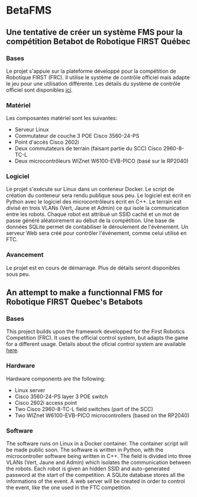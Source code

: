 # BetaFMS
## Une tentative de créer un système FMS pour la compétition Betabot de Robotique FIRST Québec
### Bases
Le projet s'appuie sur la plateforme développé pour la compétition de Robotique FIRST (FRC). Il utilise le système de contrôle officiel mais adapte le jeu pour une utilisation différente. 
Les détails du système de contrôle officiel sont disponibles [ici](https://docs.wpilib.org/fr/stable/).

### Matériel
Les composantes matériel sont les suivantes:
* Serveur Linux
* Commutateur de couche 3 POE Cisco 3560-24-PS
* Point d'accès Cisco 2602i
* Deux commutateurs de terrain (faisant partie du SCC) Cisco 2960-8-TC-L
* Deux microcontrôleurs WIZnet W6100-EVB-PICO (basé sur le RP2040)

### Logiciel
Le projet s'exécute sur Linux dans un conteneur Docker. Le script de création du conteneur sera rendu publique sous peu. Le logiciel est écrit en Python avec le logiciel des microcontrôleurs 
écrit en C++. Le terrain est divisé en trois VLANs (Vert, Jaune et Admin) ce qui isole la communication entre les robots. Chaque robot est attribué un SSID caché et un mot de passe généré
aléatoirement au début de la compétition. Une base de données SQLite permet de contabiliser le déroulement de l'évènement. Un serveur Web sera créé pour contrôler l'évènement, comme celui utilisé en FTC.

### Avancement
Le projet est en cours de démarrage. Plus de détails seront disponibles sous peu.


## An attempt to make a functionnal FMS for Robotique FIRST Quebec's Betabots
### Bases
This project builds upon the framework developped for the First Robotics Competition (FRC). It uses the official control system, but adapts the game for a different usage.
Details about the oficial control system are available [here](https://docs.wpilib.org/en/stable/).

### Hardware
Hardware components are the following:
* Linux server
* Cisco 3560-24-PS layer 3 POE switch
* Cisco 2602i access point
* Two Cisco 2960-8-TC-L field switches (part of the SCC)
* Two WIZnet W6100-EVB-PICO microcontrollers (based on the RP2040)

### Software
The software runs on Linux in a Docker container. The container script will be made public soon. The software is written in Python, with the microcontroller software being written in C++. 
The field is divided into three VLANs (Vert, Jaune and Admin) which isolates the communication between the robots. Each robot is given an hidden SSID and auto-generated password at the start of
the competition. A SQLite database stores all the informations of the event. A web server will be created in order to control the event, like the one used in the FTC competition.

